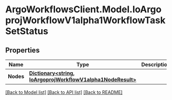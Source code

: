 # ArgoWorkflowsClient.Model.IoArgoprojWorkflowV1alpha1WorkflowTaskSetStatus

## Properties

Name | Type | Description | Notes
------------ | ------------- | ------------- | -------------
**Nodes** | [**Dictionary&lt;string, IoArgoprojWorkflowV1alpha1NodeResult&gt;**](IoArgoprojWorkflowV1alpha1NodeResult.md) |  | [optional] 

[[Back to Model list]](../README.md#documentation-for-models) [[Back to API list]](../README.md#documentation-for-api-endpoints) [[Back to README]](../README.md)

